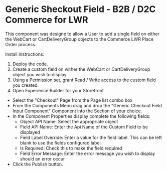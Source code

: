 # Generic Sheckout Field - B2B / D2C Commerce for LWR
This component was designe to allow a User to add a single field on either the WebCart or CartDeliveryGroup objects  to the Commerce LWR Place Order process. 

Install instructions:
1. Deploy the code.
2. Create a custom field on wither the WebCart or CartDeliveryGroup object you wish to display.
3. Using a Permission set, grant Read / Write access to the custom field you created.
4. Open Experience Builder for your Storefront
  - Select the "Checkout" Page from the Page list combo box
  - From the Components Menu drag and drop the "Generic Checkout Field Input Component" Component into the Section of your choice.
  - In the Component Properties display complete the following fields:
    - Object API Name: Select the appropriate object
    - Field API Name: Enter the Api Name of the Custom Field to be displayed
    - Field Label Override: Enter a value for the field label. This can be left blank to use the fields configured label
    - Is Required: Check this to make the field required
    - Field Error Message: Enter the error message you wish to display should an error occur
  - Click the Publish button.
